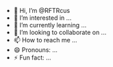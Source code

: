 - 👋 Hi, I’m @RFTRcus
- 👀 I’m interested in ...
- 🌱 I’m currently learning ...
- 💞️ I’m looking to collaborate on ...
- 📫 How to reach me ...
- 😄 Pronouns: ...
- ⚡ Fun fact: ...

<!---
RFTRcus/RFTRcus is a ✨ special ✨ repository because its `README.md` (this file) appears on your GitHub profile.
You can click the Preview link to take a look at your changes.
--->
